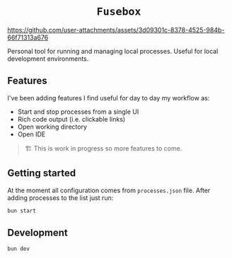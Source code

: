 <h1 align="center">
  <code>Fusebox</code>
</h1>

https://github.com/user-attachments/assets/3d09301c-8378-4525-984b-66f71313a676

Personal tool for running and managing local processes. Useful for local development environments.

## Features

I've been adding features I find useful for day to day my workflow as:

- Start and stop processes from a single UI
- Rich code output (i.e. clickable links)
- Open working directory
- Open IDE

> 🏗️ This is work in progress so more features to come.

## Getting started

At the moment all configuration comes from `processes.json` file. After adding processes to the list just run:

```bash
bun start
```

## Development

```bash
bun dev
```
